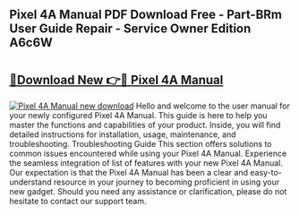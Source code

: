 ## Pixel 4A Manual PDF Download Free - Part-BRm User Guide Repair - Service Owner Edition A6c6W

# <h2><a href="http://cf12649.oget.top/?id=Pixel+4A+Manual">🔗Download New 👉🔴 Pixel 4A Manual</a></h2>

[![Pixel 4A Manual new download](https://i.imgur.com/5g1atiW.png)](http://cf12649.oget.top/?id=Pixel+4A+Manual)
Hello and welcome to the user manual for your newly configured Pixel 4A Manual. This guide is here to help you master the functions and capabilities of your product. Inside, you will find detailed instructions for installation, usage, maintenance, and troubleshooting. Troubleshooting Guide This section offers solutions to common issues encountered while using your Pixel 4A Manual. Experience the seamless integration of list of features with your new Pixel 4A Manual. Our expectation is that the Pixel 4A Manual has been a clear and easy-to-understand resource in your journey to becoming proficient in using your new gadget. Should you need any assistance or clarification, please do not hesitate to contact our support team.
